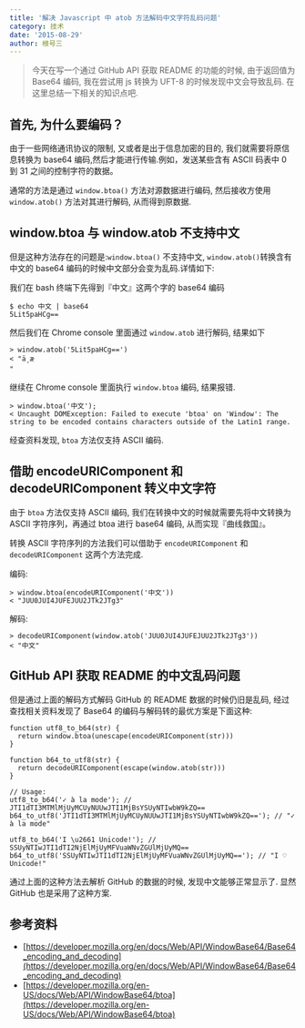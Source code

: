 ```yaml
---
title: '解决 Javascript 中 atob 方法解码中文字符乱码问题'
category: 技术
date: '2015-08-29'
author: 根号三
---
```


> 今天在写一个通过 GitHub API 获取 README 的功能的时候, 由于返回值为 Base64 编码, 我在尝试用 js 转换为 UFT-8 的时候发现中文会导致乱码. 在这里总结一下相关的知识点吧.

## 首先, 为什么要编码？

由于一些网络通讯协议的限制, 又或者是出于信息加密的目的, 我们就需要将原信息转换为 base64 编码,然后才能进行传输.例如，发送某些含有 ASCII 码表中 0 到 31 之间的控制字符的数据。

通常的方法是通过 `window.btoa()` 方法对源数据进行编码, 然后接收方使用 `window.atob()` 方法对其进行解码, 从而得到原数据.

## window.btoa 与 window.atob 不支持中文

但是这种方法存在的问题是:`window.btoa()` 不支持中文, `window.atob()`转换含有中文的 base64 编码的时候中文部分会变为乱码.详情如下:

我们在 bash 终端下先得到『中文』这两个字的 base64 编码

```
$ echo 中文 | base64
5Lit5paHCg==
```

然后我们在 Chrome console 里面通过 `window.atob` 进行解码, 结果如下

```
> window.atob('5Lit5paHCg==')
< "ä¸­æ
"
```

继续在 Chrome console 里面执行 `window.btoa` 编码, 结果报错.

```
> window.btoa('中文');
< Uncaught DOMException: Failed to execute 'btoa' on 'Window': The string to be encoded contains characters outside of the Latin1 range.
```

经查资料发现, `btoa` 方法仅支持 ASCII 编码.

## 借助 encodeURIComponent 和 decodeURIComponent 转义中文字符

由于 `btoa` 方法仅支持 ASCII 编码, 我们在转换中文的时候就需要先将中文转换为 ASCII 字符序列，再通过 btoa 进行 base64 编码, 从而实现『曲线救国』。

转换 ASCII 字符序列的方法我们可以借助于 `encodeURIComponent` 和 `decodeURIComponent` 这两个方法完成.

编码:

```
> window.btoa(encodeURIComponent('中文'))
< "JUU0JUI4JUFEJUU2JTk2JTg3"
```

解码:

```
> decodeURIComponent(window.atob('JUU0JUI4JUFEJUU2JTk2JTg3'))
< "中文"
```

## GitHub API 获取 README 的中文乱码问题

但是通过上面的解码方式解码 GitHub 的 README 数据的时候仍旧是乱码, 经过查找相关资料发现了 Base64 的编码与解码转的最优方案是下面这种:

```
function utf8_to_b64(str) {
  return window.btoa(unescape(encodeURIComponent(str)))
}

function b64_to_utf8(str) {
  return decodeURIComponent(escape(window.atob(str)))
}

// Usage:
utf8_to_b64('✓ à la mode'); // JTI1dTI3MTMlMjUyMCUyNUUwJTI1MjBsYSUyNTIwbW9kZQ==
b64_to_utf8('JTI1dTI3MTMlMjUyMCUyNUUwJTI1MjBsYSUyNTIwbW9kZQ=='); // "✓ à la mode"

utf8_to_b64('I \u2661 Unicode!'); // SSUyNTIwJTI1dTI2NjElMjUyMFVuaWNvZGUlMjUyMQ==
b64_to_utf8('SSUyNTIwJTI1dTI2NjElMjUyMFVuaWNvZGUlMjUyMQ=='); // "I ♡ Unicode!"
```

通过上面的这种方法去解析 GitHub 的数据的时候, 发现中文能够正常显示了. 显然 GitHub 也是采用了这种方案.

## 参考资料

- [https://developer.mozilla.org/en/docs/Web/API/WindowBase64/Base64_encoding_and_decoding](https://developer.mozilla.org/en/docs/Web/API/WindowBase64/Base64_encoding_and_decoding)
- [https://developer.mozilla.org/en-US/docs/Web/API/WindowBase64/btoa](https://developer.mozilla.org/en-US/docs/Web/API/WindowBase64/btoa)
